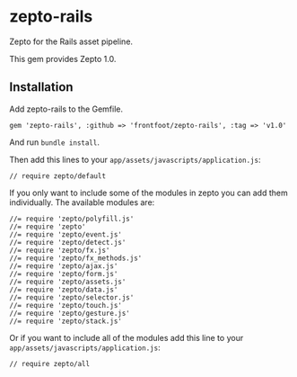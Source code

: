 # zepto-rails

Zepto for the Rails asset pipeline.

This gem provides Zepto 1.0.

## Installation

Add zepto-rails to the Gemfile.

```
gem 'zepto-rails', :github => 'frontfoot/zepto-rails', :tag => 'v1.0'
```

And run `bundle install`.

Then add this lines to your `app/assets/javascripts/application.js`:

```
// require zepto/default
```

If you only want to include some of the modules in zepto you can add them individually. The available modules are:

```
//= require 'zepto/polyfill.js'
//= require 'zepto'
//= require 'zepto/event.js'
//= require 'zepto/detect.js'
//= require 'zepto/fx.js'
//= require 'zepto/fx_methods.js'
//= require 'zepto/ajax.js'
//= require 'zepto/form.js'
//= require 'zepto/assets.js'
//= require 'zepto/data.js'
//= require 'zepto/selector.js'
//= require 'zepto/touch.js'
//= require 'zepto/gesture.js'
//= require 'zepto/stack.js'
```

Or if you want to include all of the modules add this line to your `app/assets/javascripts/application.js`:

```
// require zepto/all
```